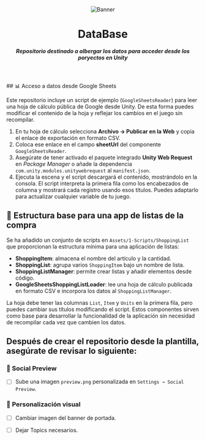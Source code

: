 <header>

![Banner](https://github.com/user-attachments/assets/5b933a56-0ece-452a-99c0-1a641485a6b9)

# **DataBase**

_**Repositorio destinado a albergar los datos para acceder desde los poryectos en Unity**_


</header>
## 📊 Acceso a datos desde Google Sheets

Este repositorio incluye un script de ejemplo (`GoogleSheetsReader`) para leer una hoja de cálculo pública de Google desde Unity. De esta forma puedes modificar el contenido de la hoja y reflejar los cambios en el juego sin recompilar.

1. En tu hoja de cálculo selecciona **Archivo → Publicar en la Web** y copia el enlace de exportación en formato CSV.
2. Coloca ese enlace en el campo **sheetUrl** del componente `GoogleSheetsReader`.
3. Asegúrate de tener activado el paquete integrado **Unity Web Request** en *Package Manager* o añade la dependencia `com.unity.modules.unitywebrequest` al `manifest.json`.
4. Ejecuta la escena y el script descargará el contenido, mostrándolo en la consola. El script interpreta la primera fila como los encabezados de columna y mostrará cada registro usando esos títulos. Puedes adaptarlo para actualizar cualquier variable de tu juego.


## 🛒 Estructura base para una app de listas de la compra

Se ha añadido un conjunto de scripts en `Assets/1-Scripts/ShoppingList` que proporcionan la estructura mínima para una aplicación de listas:

- **ShoppingItem**: almacena el nombre del artículo y la cantidad.
- **ShoppingList**: agrupa varios `ShoppingItem` bajo un nombre de lista.
- **ShoppingListManager**: permite crear listas y añadir elementos desde código.
- **GoogleSheetsShoppingListLoader**: lee una hoja de cálculo publicada en formato CSV e incorpora los datos al `ShoppingListManager`.

La hoja debe tener las columnas `List`, `Item` y `Units` en la primera fila, pero puedes cambiar sus títulos modificando el script.
Estos componentes sirven como base para desarrollar la funcionalidad de la aplicación sin necesidad de recompilar cada vez que cambien los datos.

   
<footer>
   
## Después de crear el repositorio desde la plantilla, asegúrate de revisar lo siguiente:

### 📸 Social Preview
- [ ] Sube una imagen `preview.png` personalizada en `Settings → Social Preview`.


### 🎨 Personalización visual
- [ ] Cambiar imagen del banner de portada.
- [ ] Dejar Topics necesarios.


</footer>


